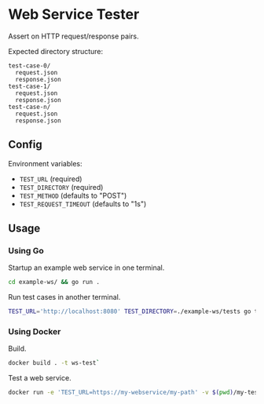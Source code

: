 # Web Service Tester

Assert on HTTP request/response pairs.

Expected directory structure:

```
test-case-0/
  request.json
  response.json
test-case-1/
  request.json
  response.json
test-case-n/
  request.json
  response.json
```

## Config

Environment variables:

- `TEST_URL` (required)
- `TEST_DIRECTORY` (required)
- `TEST_METHOD` (defaults to "POST")
- `TEST_REQUEST_TIMEOUT` (defaults to "1s")

## Usage

### Using Go

Startup an example web service in one terminal.

```sh
cd example-ws/ && go run .
```

Run test cases in another terminal.

```sh
TEST_URL='http://localhost:8080' TEST_DIRECTORY=./example-ws/tests go test . -v
```

### Using Docker

Build.

```sh
docker build . -t ws-test`
```

Test a web service.

```sh
docker run -e 'TEST_URL=https://my-webservice/my-path' -v $(pwd)/my-test-cases:/work/tests ws-test go test -v
```


